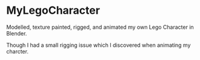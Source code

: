 # MyLegoCharacter
Modelled, texture painted, rigged, and animated my own Lego Character in Blender.

Though I had a small rigging issue which I discovered when animating my charcter. 
